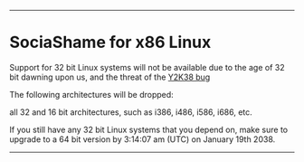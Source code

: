 
***

# SociaShame for x86 Linux

Support for 32 bit Linux systems will not be available due to the age of 32 bit dawning upon us, and the threat of the [Y2K38 bug](https://en.wikipedia.org/wiki/Year_2038_problem)

The following architectures will be dropped:

all 32 and 16 bit architectures, such as i386, i486, i586, i686, etc.

If you still have any 32 bit Linux systems that you depend on, make sure to upgrade to a 64 bit version by 3:14:07 am (UTC) on January 19th 2038.

***
